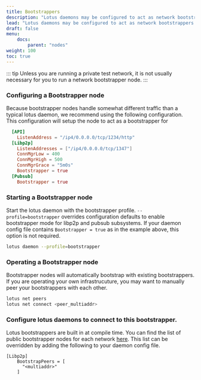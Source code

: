 ```yaml
---
title: Bootstrappers
description: "Lotus daemons may be configured to act as network bootstrappers. Bootstrappers act as the initial point of contact for other lotus daemons to find peers."
lead: "Lotus daemons may be configured to act as network bootstrappers. Bootstrappers act as the initial point of contact for other lotus daemons to find peers."
draft: false
menu:
    docs:
        parent: "nodes"
weight: 100
toc: true
---
```


::: tip
Unless you are running a private test network, it is not usually necessary for you to run a network bootstrapper node.
:::

### Configuring a Bootstrapper node

Because bootstrapper nodes handle somewhat different traffic than a typical lotus daemon, we recommend using
the following configuration. This configuration will setup the node to act as a bootstrapper for 

```toml
  [API]
    ListenAddress = "/ip4/0.0.0.0/tcp/1234/http"
  [Libp2p]
    ListenAddresses = ["/ip4/0.0.0.0/tcp/1347"]
    ConnMgrLow = 400
    ConnMgrHigh = 500
    ConnMgrGrace = "5m0s"
    Bootstrapper = true
  [Pubsub]
    Bootstrapper = true 

```

### Starting a Bootstrapper node

Start the lotus daemon with the bootstrapper profile. `--profile=bootstrapper` overrides configuration defaults
to enable bootstrapper mode for libp2p and pubsub subsystems. If your daemon config file contains `Bootstrapper = true` as in the example above, this option is not required.

```bash
lotus daemon --profile=bootstrapper
```

### Operating a Bootstrapper node
Bootstrapper nodes will automatically bootstrap with existing bootstrappers. If you are operating your own infrastrucuture, you may want to manually peer your bootstrappers with each other.

```bash
lotus net peers
lotus net connect <peer_multiaddr>
```

### Configure lotus daemons to connect to this bootstrapper.

Lotus bootstrappers are built in at compile time. You can find the list of public bootstrapper nodes for
each network [here](https://github.com/filecoin-project/lotus/tree/master/build/bootstrap). This list can be overridden by adding the following to your daemon config file.


```
[Libp2p]
    BootstrapPeers = [
      "<multiaddr>"
    ]
```
